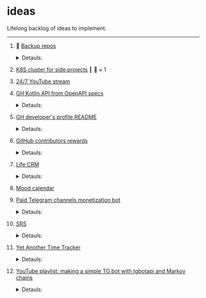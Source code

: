 # ideas

Lifelong backlog of ideas to implement.

---

1. 🚧 [Backup repos](https://github.com/madhead/ideas/issues/16)
    <details>
      <summary>Detauls:</summary>

      > - [ ] madhead/.mirrors
      >   - [ ] Social image
      >   - [ ] Features (wikis, issues, pages, sponsorship)
      >   - [ ] Merge button
      >   - [ ] Branch protection rules
      >   - [ ] Issue labels
      >   - [ ] Issue templates
      >   - [ ] Dependabot
      >   - [ ] Topics
      >   - [ ] Sidebar (releases, env, packages)
      >   - [ ] README
      >   - [ ] CONTRIBUTING
      >   - [ ] CODE_OF_CONDUCT 
      > - [ ] madhead/2D
      >   - [ ] Social image
      >   - [ ] Features (wikis, issues, pages, sponsorship)
      >   - [ ] Merge button
      >   - [ ] Branch protection rules
      >   - [ ] Issue labels
      >   - [ ] Issue templates
      >   - [ ] Dependabot
      >   - [ ] Topics
      >   - [ ] Sidebar (releases, env, packages)
      >   - [ ] README
      >   - [ ] CONTRIBUTING
      >   - [ ] CODE_OF_CONDUCT 
      > - [ ] madhead/3D
      >   - [ ] Social image
      >   - [ ] Features (wikis, issues, pages, sponsorship)
      >   - [ ] Merge button
      >   - [ ] Branch protection rules
      >   - [ ] Issue labels
      >   - [ ] Issue templates
      >   - [ ] Dependabot
      >   - [ ] Topics
      >   - [ ] Sidebar (releases, env, packages)
      >   - [ ] README
      >   - [ ] CONTRIBUTING
      >   - [ ] CODE_OF_CONDUCT 
      > - [ ] madhead/akademik
      >   - [ ] Social image
      >   - [ ] Features (wikis, issues, pages, sponsorship)
      >   - [ ] Merge button
      >   - [ ] Branch protection rules
      >   - [ ] Issue labels
      >   - [ ] Issue templates
      >   - [ ] Dependabot
      >   - [ ] Topics
      >   - [ ] Sidebar (releases, env, packages)
      >   - [ ] README
      >   - [ ] CONTRIBUTING
      >   - [ ] CODE_OF_CONDUCT 
      > - [ ] madhead/appstore-receipts-validator-j
      >   - [ ] Social image
      >   - [ ] Features (wikis, issues, pages, sponsorship)
      >   - [ ] Merge button
      >   - [ ] Branch protection rules
      >   - [ ] Issue labels
      >   - [ ] Issue templates
      >   - [ ] Dependabot
      >   - [ ] Topics
      >   - [ ] Sidebar (releases, env, packages)
      >   - [ ] README
      >   - [ ] CONTRIBUTING
      >   - [ ] CODE_OF_CONDUCT 
      > - [ ] madhead/awesible
      >   - [ ] Social image
      >   - [ ] Features (wikis, issues, pages, sponsorship)
      >   - [ ] Merge button
      >   - [ ] Branch protection rules
      >   - [ ] Issue labels
      >   - [ ] Issue templates
      >   - [ ] Dependabot
      >   - [ ] Topics
      >   - [ ] Sidebar (releases, env, packages)
      >   - [ ] README
      >   - [ ] CONTRIBUTING
      >   - [ ] CODE_OF_CONDUCT 
      > - [ ] madhead/awesome-kotlin
      >   - [ ] Social image
      >   - [ ] Features (wikis, issues, pages, sponsorship)
      >   - [ ] Merge button
      >   - [ ] Branch protection rules
      >   - [ ] Issue labels
      >   - [ ] Issue templates
      >   - [ ] Dependabot
      >   - [ ] Topics
      >   - [ ] Sidebar (releases, env, packages)
      >   - [ ] README
      >   - [ ] CONTRIBUTING
      >   - [ ] CODE_OF_CONDUCT 
      > - [ ] madhead/awesome-opensearch
      >   - [ ] Social image
      >   - [ ] Features (wikis, issues, pages, sponsorship)
      >   - [ ] Merge button
      >   - [ ] Branch protection rules
      >   - [ ] Issue labels
      >   - [ ] Issue templates
      >   - [ ] Dependabot
      >   - [ ] Topics
      >   - [ ] Sidebar (releases, env, packages)
      >   - [ ] README
      >   - [ ] CONTRIBUTING
      >   - [ ] CODE_OF_CONDUCT 
      > - [ ] madhead/awesome-telegram
      >   - [ ] Social image
      >   - [ ] Features (wikis, issues, pages, sponsorship)
      >   - [ ] Merge button
      >   - [ ] Branch protection rules
      >   - [ ] Issue labels
      >   - [ ] Issue templates
      >   - [ ] Dependabot
      >   - [ ] Topics
      >   - [ ] Sidebar (releases, env, packages)
      >   - [ ] README
      >   - [ ] CONTRIBUTING
      >   - [ ] CODE_OF_CONDUCT 
      > - [ ] madhead/aws-junit5
      >   - [ ] Social image
      >   - [ ] Features (wikis, issues, pages, sponsorship)
      >   - [ ] Merge button
      >   - [ ] Branch protection rules
      >   - [ ] Issue labels
      >   - [ ] Issue templates
      >   - [ ] Dependabot
      >   - [ ] Topics
      >   - [ ] Sidebar (releases, env, packages)
      >   - [ ] README
      >   - [ ] CONTRIBUTING
      >   - [ ] CODE_OF_CONDUCT 
      > - [ ] madhead/belarusian_snakegame
      >   - [ ] Social image
      >   - [ ] Features (wikis, issues, pages, sponsorship)
      >   - [ ] Merge button
      >   - [ ] Branch protection rules
      >   - [ ] Issue labels
      >   - [ ] Issue templates
      >   - [ ] Dependabot
      >   - [ ] Topics
      >   - [ ] Sidebar (releases, env, packages)
      >   - [ ] README
      >   - [ ] CONTRIBUTING
      >   - [ ] CODE_OF_CONDUCT 
      > - [ ] madhead/cfg
      >   - [ ] Social image
      >   - [ ] Features (wikis, issues, pages, sponsorship)
      >   - [ ] Merge button
      >   - [ ] Branch protection rules
      >   - [ ] Issue labels
      >   - [ ] Issue templates
      >   - [ ] Dependabot
      >   - [ ] Topics
      >   - [ ] Sidebar (releases, env, packages)
      >   - [ ] README
      >   - [ ] CONTRIBUTING
      >   - [ ] CODE_OF_CONDUCT 
      > - [ ] madhead/check-gradle-version
      >   - [ ] Social image
      >   - [ ] Features (wikis, issues, pages, sponsorship)
      >   - [ ] Merge button
      >   - [ ] Branch protection rules
      >   - [ ] Issue labels
      >   - [ ] Issue templates
      >   - [ ] Dependabot
      >   - [ ] Topics
      >   - [ ] Sidebar (releases, env, packages)
      >   - [ ] README
      >   - [ ] CONTRIBUTING
      >   - [ ] CODE_OF_CONDUCT 
      > - [x] madhead/docker-image
      >   - [x] Social image
      >   - [x] Features (wikis, issues, pages, sponsorship)
      >   - [x] Merge button
      >   - [x] Branch protection rules
      >   - [x] Issue labels
      >   - [x] Issue templates
      >   - [x] Dependabot
      >   - [x] Topics
      >   - [x] Sidebar (releases, env, packages)
      >   - [x] README
      >   - [x] CONTRIBUTING
      >   - [x] CODE_OF_CONDUCT 
      > - [ ] madhead/docker-oracle-xe
      >   - [ ] Social image
      >   - [ ] Features (wikis, issues, pages, sponsorship)
      >   - [ ] Merge button
      >   - [ ] Branch protection rules
      >   - [ ] Issue labels
      >   - [ ] Issue templates
      >   - [ ] Dependabot
      >   - [ ] Topics
      >   - [ ] Sidebar (releases, env, packages)
      >   - [ ] README
      >   - [ ] CONTRIBUTING
      >   - [ ] CODE_OF_CONDUCT 
      > - [ ] madhead/doktor
      >   - [ ] Social image
      >   - [ ] Features (wikis, issues, pages, sponsorship)
      >   - [ ] Merge button
      >   - [ ] Branch protection rules
      >   - [ ] Issue labels
      >   - [ ] Issue templates
      >   - [ ] Dependabot
      >   - [ ] Topics
      >   - [ ] Sidebar (releases, env, packages)
      >   - [ ] README
      >   - [ ] CONTRIBUTING
      >   - [ ] CODE_OF_CONDUCT 
      > - [ ] madhead/fleet
      >   - [ ] Social image
      >   - [ ] Features (wikis, issues, pages, sponsorship)
      >   - [ ] Merge button
      >   - [ ] Branch protection rules
      >   - [ ] Issue labels
      >   - [ ] Issue templates
      >   - [ ] Dependabot
      >   - [ ] Topics
      >   - [ ] Sidebar (releases, env, packages)
      >   - [ ] README
      >   - [ ] CONTRIBUTING
      >   - [ ] CODE_OF_CONDUCT 
      > - [ ] madhead/flutter-development-roadmap
      >   - [ ] Social image
      >   - [ ] Features (wikis, issues, pages, sponsorship)
      >   - [ ] Merge button
      >   - [ ] Branch protection rules
      >   - [ ] Issue labels
      >   - [ ] Issue templates
      >   - [ ] Dependabot
      >   - [ ] Topics
      >   - [ ] Sidebar (releases, env, packages)
      >   - [ ] README
      >   - [ ] CONTRIBUTING
      >   - [ ] CODE_OF_CONDUCT 
      > - [ ] madhead/flutter_roadmap
      >   - [ ] Social image
      >   - [ ] Features (wikis, issues, pages, sponsorship)
      >   - [ ] Merge button
      >   - [ ] Branch protection rules
      >   - [ ] Issue labels
      >   - [ ] Issue templates
      >   - [ ] Dependabot
      >   - [ ] Topics
      >   - [ ] Sidebar (releases, env, packages)
      >   - [ ] README
      >   - [ ] CONTRIBUTING
      >   - [ ] CODE_OF_CONDUCT 
      > - [ ] madhead/git
      >   - [ ] Social image
      >   - [ ] Features (wikis, issues, pages, sponsorship)
      >   - [ ] Merge button
      >   - [ ] Branch protection rules
      >   - [ ] Issue labels
      >   - [ ] Issue templates
      >   - [ ] Dependabot
      >   - [ ] Topics
      >   - [ ] Sidebar (releases, env, packages)
      >   - [ ] README
      >   - [ ] CONTRIBUTING
      >   - [ ] CODE_OF_CONDUCT 
      > - [ ] madhead/github-actions-demo
      >   - [ ] Social image
      >   - [ ] Features (wikis, issues, pages, sponsorship)
      >   - [ ] Merge button
      >   - [ ] Branch protection rules
      >   - [ ] Issue labels
      >   - [ ] Issue templates
      >   - [ ] Dependabot
      >   - [ ] Topics
      >   - [ ] Sidebar (releases, env, packages)
      >   - [ ] README
      >   - [ ] CONTRIBUTING
      >   - [ ] CODE_OF_CONDUCT 
      > - [ ] madhead/Google-Playstore-Dataset
      >   - [ ] Social image
      >   - [ ] Features (wikis, issues, pages, sponsorship)
      >   - [ ] Merge button
      >   - [ ] Branch protection rules
      >   - [ ] Issue labels
      >   - [ ] Issue templates
      >   - [ ] Dependabot
      >   - [ ] Topics
      >   - [ ] Sidebar (releases, env, packages)
      >   - [ ] README
      >   - [ ] CONTRIBUTING
      >   - [ ] CODE_OF_CONDUCT 
      > - [ ] madhead/graphviz
      >   - [ ] Social image
      >   - [ ] Features (wikis, issues, pages, sponsorship)
      >   - [ ] Merge button
      >   - [ ] Branch protection rules
      >   - [ ] Issue labels
      >   - [ ] Issue templates
      >   - [ ] Dependabot
      >   - [ ] Topics
      >   - [ ] Sidebar (releases, env, packages)
      >   - [ ] README
      >   - [ ] CONTRIBUTING
      >   - [ ] CODE_OF_CONDUCT 
      > - [ ] madhead/gta
      >   - [ ] Social image
      >   - [ ] Features (wikis, issues, pages, sponsorship)
      >   - [ ] Merge button
      >   - [ ] Branch protection rules
      >   - [ ] Issue labels
      >   - [ ] Issue templates
      >   - [ ] Dependabot
      >   - [ ] Topics
      >   - [ ] Sidebar (releases, env, packages)
      >   - [ ] README
      >   - [ ] CONTRIBUTING
      >   - [ ] CODE_OF_CONDUCT 
      > - [ ] madhead/hoodworking
      >   - [ ] Social image
      >   - [ ] Features (wikis, issues, pages, sponsorship)
      >   - [ ] Merge button
      >   - [ ] Branch protection rules
      >   - [ ] Issue labels
      >   - [ ] Issue templates
      >   - [ ] Dependabot
      >   - [ ] Topics
      >   - [ ] Sidebar (releases, env, packages)
      >   - [ ] README
      >   - [ ] CONTRIBUTING
      >   - [ ] CODE_OF_CONDUCT 
      > - [ ] madhead/ideas
      >   - [ ] Social image
      >   - [ ] Features (wikis, issues, pages, sponsorship)
      >   - [ ] Merge button
      >   - [ ] Branch protection rules
      >   - [ ] Issue labels
      >   - [ ] Issue templates
      >   - [ ] Dependabot
      >   - [ ] Topics
      >   - [ ] Sidebar (releases, env, packages)
      >   - [ ] README
      >   - [ ] CONTRIBUTING
      >   - [ ] CODE_OF_CONDUCT 
      > - [ ] madhead/imagemagick
      >   - [ ] Social image
      >   - [ ] Features (wikis, issues, pages, sponsorship)
      >   - [ ] Merge button
      >   - [ ] Branch protection rules
      >   - [ ] Issue labels
      >   - [ ] Issue templates
      >   - [ ] Dependabot
      >   - [ ] Topics
      >   - [ ] Sidebar (releases, env, packages)
      >   - [ ] README
      >   - [ ] CONTRIBUTING
      >   - [ ] CODE_OF_CONDUCT 
      > - [ ] madhead/ImgMacroBot
      >   - [ ] Social image
      >   - [ ] Features (wikis, issues, pages, sponsorship)
      >   - [ ] Merge button
      >   - [ ] Branch protection rules
      >   - [ ] Issue labels
      >   - [ ] Issue templates
      >   - [ ] Dependabot
      >   - [ ] Topics
      >   - [ ] Sidebar (releases, env, packages)
      >   - [ ] README
      >   - [ ] CONTRIBUTING
      >   - [ ] CODE_OF_CONDUCT 
      > - [ ] madhead/java-helloworld
      >   - [ ] Social image
      >   - [ ] Features (wikis, issues, pages, sponsorship)
      >   - [ ] Merge button
      >   - [ ] Branch protection rules
      >   - [ ] Issue labels
      >   - [ ] Issue templates
      >   - [ ] Dependabot
      >   - [ ] Topics
      >   - [ ] Sidebar (releases, env, packages)
      >   - [ ] README
      >   - [ ] CONTRIBUTING
      >   - [ ] CODE_OF_CONDUCT 
      > - [ ] madhead/junit5
      >   - [ ] Social image
      >   - [ ] Features (wikis, issues, pages, sponsorship)
      >   - [ ] Merge button
      >   - [ ] Branch protection rules
      >   - [ ] Issue labels
      >   - [ ] Issue templates
      >   - [ ] Dependabot
      >   - [ ] Topics
      >   - [ ] Sidebar (releases, env, packages)
      >   - [ ] README
      >   - [ ] CONTRIBUTING
      >   - [ ] CODE_OF_CONDUCT 
      > - [ ] madhead/kn-redis
      >   - [ ] Social image
      >   - [ ] Features (wikis, issues, pages, sponsorship)
      >   - [ ] Merge button
      >   - [ ] Branch protection rules
      >   - [ ] Issue labels
      >   - [ ] Issue templates
      >   - [ ] Dependabot
      >   - [ ] Topics
      >   - [ ] Sidebar (releases, env, packages)
      >   - [ ] README
      >   - [ ] CONTRIBUTING
      >   - [ ] CODE_OF_CONDUCT 
      > - [ ] madhead/kofta
      >   - [ ] Social image
      >   - [ ] Features (wikis, issues, pages, sponsorship)
      >   - [ ] Merge button
      >   - [ ] Branch protection rules
      >   - [ ] Issue labels
      >   - [ ] Issue templates
      >   - [ ] Dependabot
      >   - [ ] Topics
      >   - [ ] Sidebar (releases, env, packages)
      >   - [ ] README
      >   - [ ] CONTRIBUTING
      >   - [ ] CODE_OF_CONDUCT 
      > - [ ] madhead/KtRssReader
      >   - [ ] Social image
      >   - [ ] Features (wikis, issues, pages, sponsorship)
      >   - [ ] Merge button
      >   - [ ] Branch protection rules
      >   - [ ] Issue labels
      >   - [ ] Issue templates
      >   - [ ] Dependabot
      >   - [ ] Topics
      >   - [ ] Sidebar (releases, env, packages)
      >   - [ ] README
      >   - [ ] CONTRIBUTING
      >   - [ ] CODE_OF_CONDUCT 
      > - [ ] madhead/kubernetes-the-hard-way
      >   - [ ] Social image
      >   - [ ] Features (wikis, issues, pages, sponsorship)
      >   - [ ] Merge button
      >   - [ ] Branch protection rules
      >   - [ ] Issue labels
      >   - [ ] Issue templates
      >   - [ ] Dependabot
      >   - [ ] Topics
      >   - [ ] Sidebar (releases, env, packages)
      >   - [ ] README
      >   - [ ] CONTRIBUTING
      >   - [ ] CODE_OF_CONDUCT 
      > - [ ] madhead/lambda-proxy-integration-java
      >   - [ ] Social image
      >   - [ ] Features (wikis, issues, pages, sponsorship)
      >   - [ ] Merge button
      >   - [ ] Branch protection rules
      >   - [ ] Issue labels
      >   - [ ] Issue templates
      >   - [ ] Dependabot
      >   - [ ] Topics
      >   - [ ] Sidebar (releases, env, packages)
      >   - [ ] README
      >   - [ ] CONTRIBUTING
      >   - [ ] CODE_OF_CONDUCT 
      > - [ ] madhead/lv-alpina
      >   - [ ] Social image
      >   - [ ] Features (wikis, issues, pages, sponsorship)
      >   - [ ] Merge button
      >   - [ ] Branch protection rules
      >   - [ ] Issue labels
      >   - [ ] Issue templates
      >   - [ ] Dependabot
      >   - [ ] Topics
      >   - [ ] Sidebar (releases, env, packages)
      >   - [ ] README
      >   - [ ] CONTRIBUTING
      >   - [ ] CODE_OF_CONDUCT 
      > - [ ] madhead/madhead
      >   - [ ] Social image
      >   - [ ] Features (wikis, issues, pages, sponsorship)
      >   - [ ] Merge button
      >   - [ ] Branch protection rules
      >   - [ ] Issue labels
      >   - [ ] Issue templates
      >   - [ ] Dependabot
      >   - [ ] Topics
      >   - [ ] Sidebar (releases, env, packages)
      >   - [ ] README
      >   - [ ] CONTRIBUTING
      >   - [ ] CODE_OF_CONDUCT 
      > - [ ] madhead/madhead.github.io
      >   - [ ] Social image
      >   - [ ] Features (wikis, issues, pages, sponsorship)
      >   - [ ] Merge button
      >   - [ ] Branch protection rules
      >   - [ ] Issue labels
      >   - [ ] Issue templates
      >   - [ ] Dependabot
      >   - [ ] Topics
      >   - [ ] Sidebar (releases, env, packages)
      >   - [ ] README
      >   - [ ] CONTRIBUTING
      >   - [ ] CODE_OF_CONDUCT 
      > - [ ] madhead/madhead.me
      >   - [ ] Social image
      >   - [ ] Features (wikis, issues, pages, sponsorship)
      >   - [ ] Merge button
      >   - [ ] Branch protection rules
      >   - [ ] Issue labels
      >   - [ ] Issue templates
      >   - [ ] Dependabot
      >   - [ ] Topics
      >   - [ ] Sidebar (releases, env, packages)
      >   - [ ] README
      >   - [ ] CONTRIBUTING
      >   - [ ] CODE_OF_CONDUCT 
      > - [ ] madhead/minimo
      >   - [ ] Social image
      >   - [ ] Features (wikis, issues, pages, sponsorship)
      >   - [ ] Merge button
      >   - [ ] Branch protection rules
      >   - [ ] Issue labels
      >   - [ ] Issue templates
      >   - [ ] Dependabot
      >   - [ ] Topics
      >   - [ ] Sidebar (releases, env, packages)
      >   - [ ] README
      >   - [ ] CONTRIBUTING
      >   - [ ] CODE_OF_CONDUCT 
      > - [ ] madhead/oh-my-zsh
      >   - [ ] Social image
      >   - [ ] Features (wikis, issues, pages, sponsorship)
      >   - [ ] Merge button
      >   - [ ] Branch protection rules
      >   - [ ] Issue labels
      >   - [ ] Issue templates
      >   - [ ] Dependabot
      >   - [ ] Topics
      >   - [ ] Sidebar (releases, env, packages)
      >   - [ ] README
      >   - [ ] CONTRIBUTING
      >   - [ ] CODE_OF_CONDUCT 
      > - [ ] madhead/opinions-bot
      >   - [ ] Social image
      >   - [ ] Features (wikis, issues, pages, sponsorship)
      >   - [ ] Merge button
      >   - [ ] Branch protection rules
      >   - [ ] Issue labels
      >   - [ ] Issue templates
      >   - [ ] Dependabot
      >   - [ ] Topics
      >   - [ ] Sidebar (releases, env, packages)
      >   - [ ] README
      >   - [ ] CONTRIBUTING
      >   - [ ] CODE_OF_CONDUCT 
      > - [ ] madhead/packt4free
      >   - [ ] Social image
      >   - [ ] Features (wikis, issues, pages, sponsorship)
      >   - [ ] Merge button
      >   - [ ] Branch protection rules
      >   - [ ] Issue labels
      >   - [ ] Issue templates
      >   - [ ] Dependabot
      >   - [ ] Topics
      >   - [ ] Sidebar (releases, env, packages)
      >   - [ ] README
      >   - [ ] CONTRIBUTING
      >   - [ ] CODE_OF_CONDUCT 
      > - [ ] madhead/PlacesToPostYourStartup
      >   - [ ] Social image
      >   - [ ] Features (wikis, issues, pages, sponsorship)
      >   - [ ] Merge button
      >   - [ ] Branch protection rules
      >   - [ ] Issue labels
      >   - [ ] Issue templates
      >   - [ ] Dependabot
      >   - [ ] Topics
      >   - [ ] Sidebar (releases, env, packages)
      >   - [ ] README
      >   - [ ] CONTRIBUTING
      >   - [ ] CODE_OF_CONDUCT 
      > - [ ] madhead/progit2-ru
      >   - [ ] Social image
      >   - [ ] Features (wikis, issues, pages, sponsorship)
      >   - [ ] Merge button
      >   - [ ] Branch protection rules
      >   - [ ] Issue labels
      >   - [ ] Issue templates
      >   - [ ] Dependabot
      >   - [ ] Topics
      >   - [ ] Sidebar (releases, env, packages)
      >   - [ ] README
      >   - [ ] CONTRIBUTING
      >   - [ ] CODE_OF_CONDUCT 
      > - [ ] madhead/read-java-properties
      >   - [ ] Social image
      >   - [ ] Features (wikis, issues, pages, sponsorship)
      >   - [ ] Merge button
      >   - [ ] Branch protection rules
      >   - [ ] Issue labels
      >   - [ ] Issue templates
      >   - [ ] Dependabot
      >   - [ ] Topics
      >   - [ ] Sidebar (releases, env, packages)
      >   - [ ] README
      >   - [ ] CONTRIBUTING
      >   - [ ] CODE_OF_CONDUCT 
      > - [ ] madhead/recipes
      >   - [ ] Social image
      >   - [ ] Features (wikis, issues, pages, sponsorship)
      >   - [ ] Merge button
      >   - [ ] Branch protection rules
      >   - [ ] Issue labels
      >   - [ ] Issue templates
      >   - [ ] Dependabot
      >   - [ ] Topics
      >   - [ ] Sidebar (releases, env, packages)
      >   - [ ] README
      >   - [ ] CONTRIBUTING
      >   - [ ] CODE_OF_CONDUCT 
      > - [ ] madhead/repo.kotlin.link
      >   - [ ] Social image
      >   - [ ] Features (wikis, issues, pages, sponsorship)
      >   - [ ] Merge button
      >   - [ ] Branch protection rules
      >   - [ ] Issue labels
      >   - [ ] Issue templates
      >   - [ ] Dependabot
      >   - [ ] Topics
      >   - [ ] Sidebar (releases, env, packages)
      >   - [ ] README
      >   - [ ] CONTRIBUTING
      >   - [ ] CODE_OF_CONDUCT 
      > - [ ] madhead/reverse-interview
      >   - [ ] Social image
      >   - [ ] Features (wikis, issues, pages, sponsorship)
      >   - [ ] Merge button
      >   - [ ] Branch protection rules
      >   - [ ] Issue labels
      >   - [ ] Issue templates
      >   - [ ] Dependabot
      >   - [ ] Topics
      >   - [ ] Sidebar (releases, env, packages)
      >   - [ ] README
      >   - [ ] CONTRIBUTING
      >   - [ ] CODE_OF_CONDUCT 
      > - [ ] madhead/rms-support-letter.github.io
      >   - [ ] Social image
      >   - [ ] Features (wikis, issues, pages, sponsorship)
      >   - [ ] Merge button
      >   - [ ] Branch protection rules
      >   - [ ] Issue labels
      >   - [ ] Issue templates
      >   - [ ] Dependabot
      >   - [ ] Topics
      >   - [ ] Sidebar (releases, env, packages)
      >   - [ ] README
      >   - [ ] CONTRIBUTING
      >   - [ ] CODE_OF_CONDUCT 
      > - [ ] madhead/ru.madhead.github.io
      >   - [ ] Social image
      >   - [ ] Features (wikis, issues, pages, sponsorship)
      >   - [ ] Merge button
      >   - [ ] Branch protection rules
      >   - [ ] Issue labels
      >   - [ ] Issue templates
      >   - [ ] Dependabot
      >   - [ ] Topics
      >   - [ ] Sidebar (releases, env, packages)
      >   - [ ] README
      >   - [ ] CONTRIBUTING
      >   - [ ] CODE_OF_CONDUCT 
      > - [ ] madhead/saberlight
      >   - [ ] Social image
      >   - [ ] Features (wikis, issues, pages, sponsorship)
      >   - [ ] Merge button
      >   - [ ] Branch protection rules
      >   - [ ] Issue labels
      >   - [ ] Issue templates
      >   - [ ] Dependabot
      >   - [ ] Topics
      >   - [ ] Sidebar (releases, env, packages)
      >   - [ ] README
      >   - [ ] CONTRIBUTING
      >   - [ ] CODE_OF_CONDUCT 
      > - [ ] madhead/seaowl
      >   - [ ] Social image
      >   - [ ] Features (wikis, issues, pages, sponsorship)
      >   - [ ] Merge button
      >   - [ ] Branch protection rules
      >   - [ ] Issue labels
      >   - [ ] Issue templates
      >   - [ ] Dependabot
      >   - [ ] Topics
      >   - [ ] Sidebar (releases, env, packages)
      >   - [ ] README
      >   - [ ] CONTRIBUTING
      >   - [ ] CODE_OF_CONDUCT 
      > - [ ] madhead/semver-utils
      >   - [ ] Social image
      >   - [ ] Features (wikis, issues, pages, sponsorship)
      >   - [ ] Merge button
      >   - [ ] Branch protection rules
      >   - [ ] Issue labels
      >   - [ ] Issue templates
      >   - [ ] Dependabot
      >   - [ ] Topics
      >   - [ ] Sidebar (releases, env, packages)
      >   - [ ] README
      >   - [ ] CONTRIBUTING
      >   - [ ] CODE_OF_CONDUCT 
      > - [ ] madhead/shadow-jmh
      >   - [ ] Social image
      >   - [ ] Features (wikis, issues, pages, sponsorship)
      >   - [ ] Merge button
      >   - [ ] Branch protection rules
      >   - [ ] Issue labels
      >   - [ ] Issue templates
      >   - [ ] Dependabot
      >   - [ ] Topics
      >   - [ ] Sidebar (releases, env, packages)
      >   - [ ] README
      >   - [ ] CONTRIBUTING
      >   - [ ] CODE_OF_CONDUCT 
      > - [ ] madhead/simple-websockets-chat-app
      >   - [ ] Social image
      >   - [ ] Features (wikis, issues, pages, sponsorship)
      >   - [ ] Merge button
      >   - [ ] Branch protection rules
      >   - [ ] Issue labels
      >   - [ ] Issue templates
      >   - [ ] Dependabot
      >   - [ ] Topics
      >   - [ ] Sidebar (releases, env, packages)
      >   - [ ] README
      >   - [ ] CONTRIBUTING
      >   - [ ] CODE_OF_CONDUCT 
      > - [ ] madhead/skija
      >   - [ ] Social image
      >   - [ ] Features (wikis, issues, pages, sponsorship)
      >   - [ ] Merge button
      >   - [ ] Branch protection rules
      >   - [ ] Issue labels
      >   - [ ] Issue templates
      >   - [ ] Dependabot
      >   - [ ] Topics
      >   - [ ] Sidebar (releases, env, packages)
      >   - [ ] README
      >   - [ ] CONTRIBUTING
      >   - [ ] CODE_OF_CONDUCT 
      > - [ ] madhead/skija-playground
      >   - [ ] Social image
      >   - [ ] Features (wikis, issues, pages, sponsorship)
      >   - [ ] Merge button
      >   - [ ] Branch protection rules
      >   - [ ] Issue labels
      >   - [ ] Issue templates
      >   - [ ] Dependabot
      >   - [ ] Topics
      >   - [ ] Sidebar (releases, env, packages)
      >   - [ ] README
      >   - [ ] CONTRIBUTING
      >   - [ ] CODE_OF_CONDUCT 
      > - [ ] madhead/so57323260
      >   - [ ] Social image
      >   - [ ] Features (wikis, issues, pages, sponsorship)
      >   - [ ] Merge button
      >   - [ ] Branch protection rules
      >   - [ ] Issue labels
      >   - [ ] Issue templates
      >   - [ ] Dependabot
      >   - [ ] Topics
      >   - [ ] Sidebar (releases, env, packages)
      >   - [ ] README
      >   - [ ] CONTRIBUTING
      >   - [ ] CODE_OF_CONDUCT 
      > - [ ] madhead/stack-autologin
      >   - [ ] Social image
      >   - [ ] Features (wikis, issues, pages, sponsorship)
      >   - [ ] Merge button
      >   - [ ] Branch protection rules
      >   - [ ] Issue labels
      >   - [ ] Issue templates
      >   - [ ] Dependabot
      >   - [ ] Topics
      >   - [ ] Sidebar (releases, env, packages)
      >   - [ ] README
      >   - [ ] CONTRIBUTING
      >   - [ ] CODE_OF_CONDUCT 
      > - [ ] madhead/streisand
      >   - [ ] Social image
      >   - [ ] Features (wikis, issues, pages, sponsorship)
      >   - [ ] Merge button
      >   - [ ] Branch protection rules
      >   - [ ] Issue labels
      >   - [ ] Issue templates
      >   - [ ] Dependabot
      >   - [ ] Topics
      >   - [ ] Sidebar (releases, env, packages)
      >   - [ ] README
      >   - [ ] CONTRIBUTING
      >   - [ ] CODE_OF_CONDUCT 
      > - [ ] madhead/TelegramBotAPI
      >   - [ ] Social image
      >   - [ ] Features (wikis, issues, pages, sponsorship)
      >   - [ ] Merge button
      >   - [ ] Branch protection rules
      >   - [ ] Issue labels
      >   - [ ] Issue templates
      >   - [ ] Dependabot
      >   - [ ] Topics
      >   - [ ] Sidebar (releases, env, packages)
      >   - [ ] README
      >   - [ ] CONTRIBUTING
      >   - [ ] CODE_OF_CONDUCT 
      > - [ ] madhead/TelegramBotsList
      >   - [ ] Social image
      >   - [ ] Features (wikis, issues, pages, sponsorship)
      >   - [ ] Merge button
      >   - [ ] Branch protection rules
      >   - [ ] Issue labels
      >   - [ ] Issue templates
      >   - [ ] Dependabot
      >   - [ ] Topics
      >   - [ ] Sidebar (releases, env, packages)
      >   - [ ] README
      >   - [ ] CONTRIBUTING
      >   - [ ] CODE_OF_CONDUCT 
      > - [ ] madhead/telek
      >   - [ ] Social image
      >   - [ ] Features (wikis, issues, pages, sponsorship)
      >   - [ ] Merge button
      >   - [ ] Branch protection rules
      >   - [ ] Issue labels
      >   - [ ] Issue templates
      >   - [ ] Dependabot
      >   - [ ] Topics
      >   - [ ] Sidebar (releases, env, packages)
      >   - [ ] README
      >   - [ ] CONTRIBUTING
      >   - [ ] CODE_OF_CONDUCT 
      > - [ ] madhead/tyzenhaus
      >   - [ ] Social image
      >   - [ ] Features (wikis, issues, pages, sponsorship)
      >   - [ ] Merge button
      >   - [ ] Branch protection rules
      >   - [ ] Issue labels
      >   - [ ] Issue templates
      >   - [ ] Dependabot
      >   - [ ] Topics
      >   - [ ] Sidebar (releases, env, packages)
      >   - [ ] README
      >   - [ ] CONTRIBUTING
      >   - [ ] CODE_OF_CONDUCT 
      > - [ ] madhead/vectors
      >   - [ ] Social image
      >   - [ ] Features (wikis, issues, pages, sponsorship)
      >   - [ ] Merge button
      >   - [ ] Branch protection rules
      >   - [ ] Issue labels
      >   - [ ] Issue templates
      >   - [ ] Dependabot
      >   - [ ] Topics
      >   - [ ] Sidebar (releases, env, packages)
      >   - [ ] README
      >   - [ ] CONTRIBUTING
      >   - [ ] CODE_OF_CONDUCT 
      > - [ ] madhead/website
      >   - [ ] Social image
      >   - [ ] Features (wikis, issues, pages, sponsorship)
      >   - [ ] Merge button
      >   - [ ] Branch protection rules
      >   - [ ] Issue labels
      >   - [ ] Issue templates
      >   - [ ] Dependabot
      >   - [ ] Topics
      >   - [ ] Sidebar (releases, env, packages)
      >   - [ ] README
      >   - [ ] CONTRIBUTING
      >   - [ ] CODE_OF_CONDUCT 
      > - [ ] madhead/wireguard_aws
      >   - [ ] Social image
      >   - [ ] Features (wikis, issues, pages, sponsorship)
      >   - [ ] Merge button
      >   - [ ] Branch protection rules
      >   - [ ] Issue labels
      >   - [ ] Issue templates
      >   - [ ] Dependabot
      >   - [ ] Topics
      >   - [ ] Sidebar (releases, env, packages)
      >   - [ ] README
      >   - [ ] CONTRIBUTING
      >   - [ ] CODE_OF_CONDUCT 
      > - [ ] madhead/YWLTB
      >   - [ ] Social image
      >   - [ ] Features (wikis, issues, pages, sponsorship)
      >   - [ ] Merge button
      >   - [ ] Branch protection rules
      >   - [ ] Issue labels
      >   - [ ] Issue templates
      >   - [ ] Dependabot
      >   - [ ] Topics
      >   - [ ] Sidebar (releases, env, packages)
      >   - [ ] README
      >   - [ ] CONTRIBUTING
      >   - [ ] CODE_OF_CONDUCT 
      > - [ ] madhead/zip
      >   - [ ] Social image
      >   - [ ] Features (wikis, issues, pages, sponsorship)
      >   - [ ] Merge button
      >   - [ ] Branch protection rules
      >   - [ ] Issue labels
      >   - [ ] Issue templates
      >   - [ ] Dependabot
      >   - [ ] Topics
      >   - [ ] Sidebar (releases, env, packages)
      >   - [ ] README
      >   - [ ] CONTRIBUTING
      >   - [ ] CODE_OF_CONDUCT 
    </details>

1. [K8S cluster for side projects](https://github.com/madhead/ideas/issues/15) ┃ 💬 × 1
1. [24/7 YouTube stream](https://github.com/madhead/ideas/issues/10)
1. [GH Kotlin API from OpenAPI specs](https://github.com/madhead/ideas/issues/8)
    <details>
      <summary>Detauls:</summary>

      > Would you believe that there are no good libs yet!
      > 
      > https://docs.github.com/en/rest/overview/openapi-description
      > 
    </details>

1. [GH developer's profile README](https://github.com/madhead/ideas/issues/3)
    <details>
      <summary>Detauls:</summary>

      > - [ ] time spent on this README :)
      > - [ ] followers / likes on GitHub, click to be in this list!
      > - [ ] badges
      > - [ ] cv
      > - [ ] ideas under construction
      > - [ ] npx card (https://github.com/anmol098/anmol098)
      > - [ ] streaks (https://github.com/DenverCoder1/DenverCoder1)
      > - [ ] latest blog posts / best blog posts
      > - [ ] dev.to
      > - [ ] SO
      > - [ ] https://github.com/Coordinate-Cat/Coordinate-Cat
    </details>

1. [GitHub contributors rewards](https://github.com/madhead/ideas/issues/5)
    <details>
      <summary>Detauls:</summary>

      > Stolen from borodutch…
      > 
      > >User should be able to select a GitHub issue, donate some money to it and the person who gets their PR merged that fixes this issue should get the reward.
      > 
      > Maybe implementing it with a crypto (ETH, BTC) is not that hard?
    </details>

1. [Life CRM](https://github.com/madhead/ideas/issues/7)
    <details>
      <summary>Detauls:</summary>

      > Like https://github.com/Heapy/Komodo-CRM
    </details>

1. [Mood calendar](https://github.com/madhead/ideas/issues/9)
1. [Paid Telegram channels monetization bot](https://github.com/madhead/ideas/issues/6)
    <details>
      <summary>Detauls:</summary>

      > Stolen from borodutch
      > 
      > > for channel and chat owners — just add the bot as admin, select the price per month and withdraw crypto at any time; get a link to share with potential subscribers. For subscribers — go to the link, pay the membership fee, get invited by the bot to the private channel or group. The bot should kick people who didn't renew their membership.
      > 
    </details>

1. [SRS](https://github.com/madhead/ideas/issues/4)
    <details>
      <summary>Detauls:</summary>

      > Because Anki MUST DIE.
    </details>

1. [Yet Another Time Tracker](https://github.com/madhead/ideas/issues/2)
    <details>
      <summary>Detauls:</summary>

      > All the existing time tracker apps suck in some way. Make one that:
      > 
      > - Is easy to use
      > - Is highly automated
      > - Uses tags instead of categories (https://github.com/madhead/madhead.me/issues/6)
      > - Focuses on developers and engineers, with GitHub time-tracking being the priority
      >   - https://github.com/athul/waka-readme
      >   - but don't skimp on others
      > - Don't use subscription model for monetization. Single-time purchase model shows respect to users. At least the app must be:
      >   - Either cheap ($0.99/month max)
      >   - Or provide long (year+) subscription periods, still being rather cheap
    </details>

1. [YouTube playlist: making a simple TG bot with tgbotapi and Markov chains](https://github.com/madhead/ideas/issues/12)
    <details>
      <summary>Detauls:</summary>

      > https://thecode.media/markov-chain
    </details>

